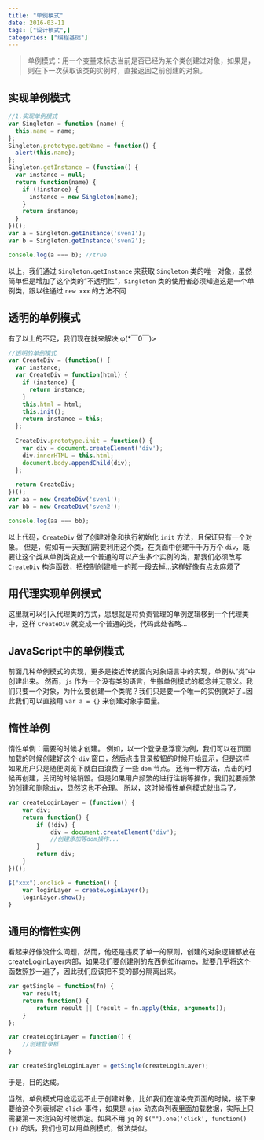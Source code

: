```yaml
---
title: "单例模式"
date: 2016-03-11 
tags: ["设计模式",]
categories: ["编程基础"]
---
```


> 单例模式：用一个变量来标志当前是否已经为某个类创建过对象，如果是，则在下一次获取该类的实例时，直接返回之前创建的对象。

## 实现单例模式

```javascript
//1.实现单例模式
var Singleton = function (name) {
  this.name = name;
};
Singleton.prototype.getName = function() {
  alert(this.name);
};
Singleton.getInstance = (function() {
  var instance = null;
  return function(name) {
    if (!instance) {
      instance = new Singleton(name);
    }
    return instance;
  }
})();
var a = Singleton.getInstance('sven1');
var b = Singleton.getInstance('sven2');

console.log(a === b); //true
```

以上，我们通过 `Singleton.getInstance` 来获取 `Singleton` 类的唯一对象，虽然简单但是增加了这个类的“不透明性”，`Singleton` 类的使用者必须知道这是一个单例类，跟以往通过 `new xxx` 的方法不同

## 透明的单例模式
有了以上的不足，我们现在就来解决 φ(*￣0￣)>

```javascript
//透明的单例模式 
var CreateDiv = (function() {
  var instance;
  var CreateDiv = function(html) {
    if (instance) {
      return instance;
    }
    this.html = html;
    this.init();
    return instance = this;
  };
  
  CreateDiv.prototype.init = function() {
    var div = document.createElement('div');
    div.innerHTML = this.html;
    document.body.appendChild(div);
  };
  
  return CreateDiv;
})();
var aa = new CreateDiv('sven1');
var bb = new CreateDiv('sven2');

console.log(aa === bb);
```

以上代码，`CreateDiv` 做了创建对象和执行初始化 `init` 方法，且保证只有一个对象。
但是，假如有一天我们需要利用这个类，在页面中创建千千万万个 `div`，既要让这个类从单例类变成一个普通的可以产生多个实例的类，那我们必须改写 `CreateDiv` 构造函数，把控制创建唯一的那一段去掉…这样好像有点太麻烦了

## 用代理实现单例模式
这里就可以引入代理类的方式，思想就是将负责管理的单例逻辑移到一个代理类中，这样 `CreateDiv` 就变成一个普通的类，代码此处省略…

## JavaScript中的单例模式
前面几种单例模式的实现，更多是接近传统面向对象语言中的实现，单例从“类”中创建出来。
然而，`js` 作为一个没有类的语言，生搬单例模式的概念并无意义。我们只要一个对象，为什么要创建一个类呢？我们只是要一个唯一的实例就好了..因此我们可以直接用 `var a = {}` 来创建对象字面量。

## 惰性单例
惰性单例：需要的时候才创建。
例如，以一个登录悬浮窗为例，我们可以在页面加载的时候创建好这个 `div` 窗口，然后点击登录按钮的时候开始显示，但是这样如果用户只是随便浏览下就白白浪费了一些 `dom` 节点。
还有一种方法，点击的时候再创建，关闭的时候销毁。但是如果用户频繁的进行注销等操作，我们就要频繁的创建和删除`div`，显然这也不合理。
所以，这时候惰性单例模式就出马了。

```javascript
var createLoginLayer = (function() {
	var div;
	return function() {
		if (!div) {
			div = document.createElement('div');
			//创建添加等dom操作...
		}
		return div;
	}
})();

$("xxx").onclick = function() {
	var loginLayer = createLoginLayer();
	loginLayer.show();
}

```

## 通用的惰性实例
看起来好像没什么问题，然而，他还是违反了单一的原则，创建的对象逻辑都放在createLoginLayer内部，如果我们要创建别的东西例如iframe，就要几乎将这个函数照抄一遍了，因此我们应该把不变的部分隔离出来。

```javascript
var getSingle = function(fn) {
	var result;
	return function() {
		return result || (result = fn.apply(this, arguments));
	}
};

var createLoginLayer = function() {
	//创建登录框
}

var createSingleLoginLayer = getSingle(createLoginLayer);
```


于是，目的达成。

当然，单例模式用途远远不止于创建对象，比如我们在渲染完页面的时候，接下来要给这个列表绑定 `click` 事件，如果是 `ajax` 动态向列表里面加载数据，实际上只需要第一次渲染的时候绑定。如果不用 `jq` 的 `$("").one('click', function(){})` 的话，我们也可以用单例模式，做法类似。

